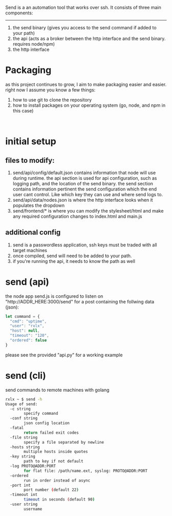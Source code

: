 Send is a an automation tool that works over ssh. It consists of three main components:
<hr>

1. the send binary (gives you access to the send command if added to your path)
2. the api (acts as a broker between the http interface and the send binary. requires node/npm)
3. the http interface 

# Packaging
as this project continues to grow, I aim to make packaging easier and easier. right now I assume you know a few things:
<br>
1. how to use git to clone the repository
2. how to install packages on your operating system (go, node, and npm in this case)
<br>

# initial setup
## files to modify:
1. send/api/config/default.json contains information that node will use during runtime. the api section is used for api configuration, such as logging path, and the location of the send binary. the send section contains information pertinent the send configuration which the end user cant control. Like which key they can use and where send logs to.
2. send/api/data/nodes.json is where the http interface looks when it populates the dropdown
3. send/frontend/* is where you can modify the stylesheet/html and make any required configuration changes to index.html and main.js

## additional config
1. send is a passwordless application, ssh keys must be traded with all target machines
2. once compiled, send will need to be added to your path.
3. if you're running the api, it needs to know the path as well

# send (api)
the node app send.js is configured to listen on "http://ADDR_HERE:3000/send" for a post containing the follwing data (json):
```javascript
let command = {
  "cmd": "uptime",
  "user": "rxlx",
  "host": null,
  "timeout": "120",
  "ordered": false
}
```
please see the provided "api.py" for a working example
<br>

# send (cli)
send commands to remote machines with golang
```bash
rxlx ~ $ send -h
Usage of send:
  -c string
    	specify command
  -conf string
    	json config location
  -fatal
    	return failed exit codes
  -file string
    	specify a file separated by newline
  -hosts string
    	multiple hosts inside quotes
  -key string
    	path to key if not default
  -log PROTO@ADDR:PORT
    	for flat file: /path/name.ext, syslog: PROTO@ADDR:PORT
  -ordered
    	run in order instead of async
  -port int
    	port number (default 22)
  -timeout int
    	timeout in seconds (default 90)
  -user string
    	username
```
